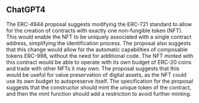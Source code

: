 ## ChatGPT4

The ERC-4944 proposal suggests modifying the ERC-721 standard to allow for the creation of contracts with exactly one non-fungible token (NFT). This would enable the NFT to be uniquely associated with a single contract address, simplifying the identification process. The proposal also suggests that this change would allow for the automatic capabilities of composable tokens ERC-998, without the need for additional code. The NFT minted with this contract would be able to operate with its own budget of ERC-20 coins and trade with other NFTs it may own. The proposal suggests that this would be useful for value preservation of digital assets, as the NFT could use its own budget to autopreserve itself. The specification for the proposal suggests that the constructor should mint the unique token of the contract, and then the mint function should add a restriction to avoid further minting.
